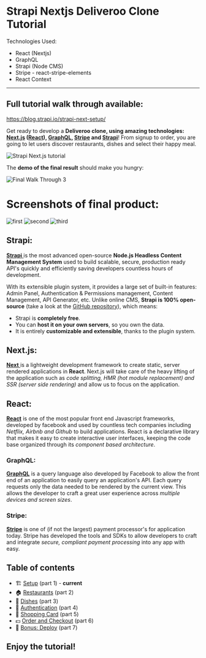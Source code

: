 # Strapi Nextjs Deliveroo Clone Tutorial


Technologies Used:
* React (Nextjs)
* GraphQL
* Strapi (Node CMS)
* Stripe - react-stripe-elements
* React Context 

----------------------

## Full tutorial walk through available:
https://blog.strapi.io/strapi-next-setup/


Get ready to develop a **Deliveroo clone, using amazing technologies: [Next.js](https://nextjs.org) ([React](https://reactjs.org)), [GraphQL](https://graphql.org), [Stripe](http://stripe.com/) and [Strapi](https://strapi.io/)**! From signup to order, you are going to let users discover restaurants, dishes and select their happy meal.

![Strapi Next.js tutorial](https://blog.strapi.io/content/images/2018/10/Article-Next---1.png)

The **demo of the final result** should make you hungry:

![Final Walk Through 3](https://blog.strapi.io/content/images/2018/10/ezgif.com-optimize--11-.gif)



# Screenshots of final product:
![first](https://blog.strapi.io/content/images/2018/10/Screen-Shot-2018-10-13-at-5.12.41-PM.png)
![second](https://blog.strapi.io//content/images/2018/10/Screen-Shot-2018-10-13-at-5.12.58-PM.png)
![third](https://blog.strapi.io//content/images/2018/10/Screen-Shot-2018-10-13-at-5.13.21-PM.png)

## Strapi:
 [**Strapi** ](https://github.com/strapi/strapi) is the most advanced open-source **Node.js Headless Content Management System** used to build scalable, secure, production ready API's quickly and efficiently saving developers countless hours of development.

 With its extensible plugin system, it provides a large set of built-in features: Admin Panel, Authentication & Permissions management, Content Management, API Generator, etc. Unlike online CMS, **Strapi is 100% open-source** (take a look at the [GitHub repository](https://github.com/strapi/strapi)), which means:

 * Strapi is **completely free**.
 * You can **host it on your own servers**, so you own the data.
 * It is entirely **customizable and extensible**, thanks to the plugin system.

## Next.js:
[ **Next** ](https://github.com/zeit/next.js/ ) is a lightweight development framework to create static, server rendered applications in **React**. Next.js will take care of the heavy lifting of the application such as *code splitting, HMR (hot module replacement) and SSR (server side rendering)* and allow us to focus on the application.

## React:  
[**React**](https://github.com/facebook/react) is one of the most popular front end Javascript frameworks, developed by facebook and used by countless tech companies including *Netflix, Airbnb and Github* to build applications. React is a declarative library that makes it easy to create interactive user interfaces, keeping the code base organized through its *component based architecture*.  

### GraphQL:
[**GraphQL**](https://github.com/graphql) is a query language also developed by Facebook to allow the front end of an application to easily query an application's API. Each query requests only the data needed to be rendered by the current view. This allows the developer to craft a great user experience across *multiple devices and screen sizes*.

### Stripe:
[**Stripe**](https://github.com/stripe) is one of (if not the largest) payment processor's for application today. Stripe has developed the tools and SDKs to allow developers to craft and integrate *secure, compliant payment processing* into any app with easy.

## Table of contents

- 🏗️ [Setup](https://blog.strapi.io/strapi-next-setup) (part 1) - **current**
- 🏠 [Restaurants](https://blog.strapi.io/strapi-next-restaurants/) (part 2)
- 🍔 [Dishes](https://blog.strapi.io/strapi-next-dishes) (part 3)
- 🔐 [Authentication](https://blog.strapi.io/strapi-next-authentication) (part 4)
- 🛒 [Shopping Card](https://blog.strapi.io/strapi-next-cart) (part 5)
- 💵 [Order and Checkout](https://blog.strapi.io/strapi-next-order-checkout) (part 6)
- 🚀 [Bonus: Deploy](https://blog.strapi.io/strapi-next-deploy) (part 7)


## Enjoy the tutorial!